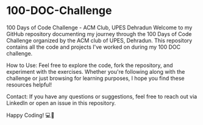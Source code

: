 # 100-DOC-Challenge
 
100 Days of Code Challenge - ACM Club, UPES Dehradun
Welcome to my GitHub repository documenting my journey through the 100 Days of Code Challenge organized by the ACM club of UPES, Dehradun. This repository contains all the code and projects I've worked on during my 100 DOC challenge.

How to Use:
Feel free to explore the code, fork the repository, and experiment with the exercises. Whether you're following along with the challenge or just browsing for learning purposes, I hope you find these resources helpful!

Contact:
If you have any questions or suggestions, feel free to reach out via LinkedIn or open an issue in this repository.

Happy Coding! 💻🚀